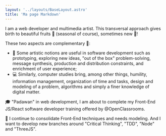 ```yaml
---
layout: '../layouts/BaseLayout.astro'
title: 'Ma page Markdown'
---
```


I am a web developer and multimedia artist. This transversal approach gives birth to beautiful fruits 🍇 (seasonal of course), sometimes new 🌟!

These two aspects are complementary 🤝:

- 🎨 Some artistic notions are useful in software development such as prototyping, exploring new ideas, "out of the box" problem-solving, message synthesis, production and distribution constraints, and enrichment of user experience;
- 💻 Similarly, computer studies bring, among other things, humility, information management, organization of time and tasks, design and modeling of a problem, algorithms and simply a finer knowledge of digital matter.

🎓 "Padawan" in web development, I am about to complete my Front-End JS/React software developer training offered by @OpenClassrooms.

🌱 I continue to consolidate Front-End techniques and needs modeling. And I want to develop new branches around "Critical Thinking", "TDD", "Node" and "ThreeJS".
